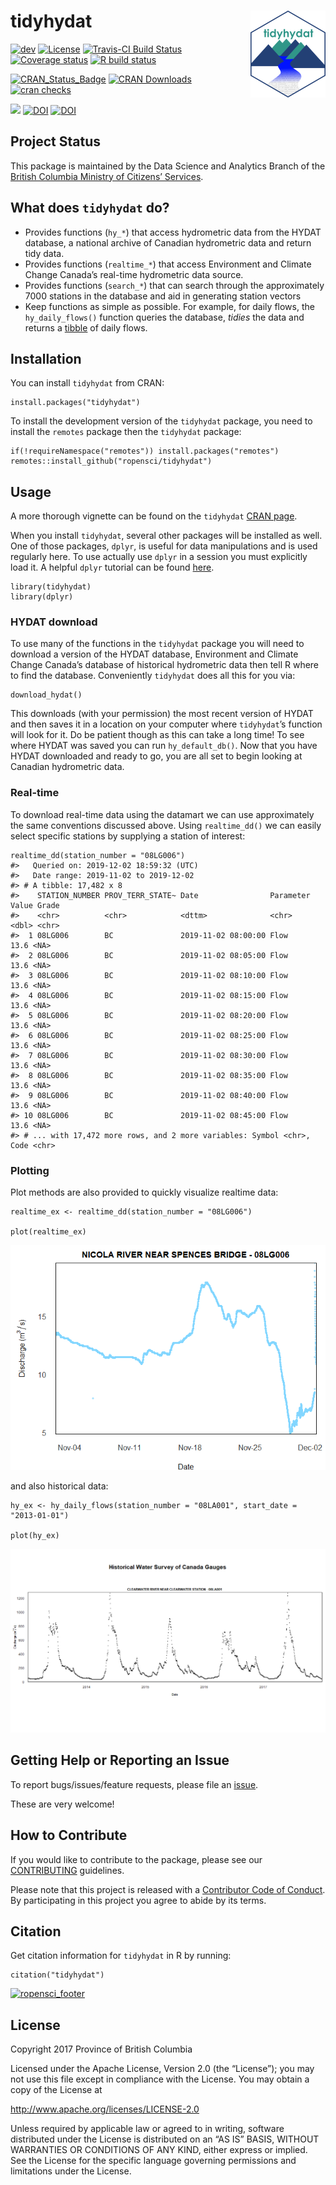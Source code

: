 <!-- README.md is generated from README.Rmd. Please edit that file -->

tidyhydat <img src="man/figures/tidyhydat.png" align="right" />
===============================================================

[![dev](https://assets.bcdevexchange.org/images/badges/delivery.svg)](https://github.com/BCDevExchange/assets/blob/master/README.md)
[![License](https://img.shields.io/badge/License-Apache%202.0-blue.svg)](https://opensource.org/licenses/Apache-2.0)
[![Travis-CI Build
Status](http://travis-ci.org/ropensci/tidyhydat.svg?branch=master)](https://travis-ci.org/ropensci/tidyhydat)
[![Coverage
status](https://codecov.io/gh/ropensci/tidyhydat/branch/master/graph/badge.svg)](https://codecov.io/github/ropensci/tidyhydat?branch=master)
[![R build
status](https://github.com/ropensci/tidyhydat/workflows/R-CMD-check/badge.svg)](https://github.com/ropensci/tidyhydat)

[![CRAN\_Status\_Badge](https://www.r-pkg.org/badges/version/tidyhydat)](https://cran.r-project.org/package=tidyhydat)
[![CRAN
Downloads](https://cranlogs.r-pkg.org/badges/tidyhydat?color=brightgreen)](https://CRAN.R-project.org/package=tidyhydat)
[![cran
checks](https://cranchecks.info/badges/worst/tidyhydat)](https://cran.r-project.org/web/checks/check_results_tidyhydat.html)

[![](http://badges.ropensci.org/152_status.svg)](https://github.com/ropensci/onboarding/issues/152)
[![DOI](http://joss.theoj.org/papers/10.21105/joss.00511/status.svg)](https://doi.org/10.21105/joss.00511)
[![DOI](https://zenodo.org/badge/100978874.svg)](https://zenodo.org/badge/latestdoi/100978874)

Project Status
--------------

This package is maintained by the Data Science and Analytics Branch of
the [British Columbia Ministry of Citizens’
Services](https://www2.gov.bc.ca/gov/content/governments/organizational-structure/ministries-organizations/ministries/citizens-services).

What does `tidyhydat` do?
-------------------------

-   Provides functions (`hy_*`) that access hydrometric data from the
    HYDAT database, a national archive of Canadian hydrometric data and
    return tidy data.
-   Provides functions (`realtime_*`) that access Environment and
    Climate Change Canada’s real-time hydrometric data source.
-   Provides functions (`search_*`) that can search through the
    approximately 7000 stations in the database and aid in generating
    station vectors
-   Keep functions as simple as possible. For example, for daily flows,
    the `hy_daily_flows()` function queries the database, *tidies* the
    data and returns a [tibble](http://tibble.tidyverse.org/) of daily
    flows.

Installation
------------

You can install `tidyhydat` from CRAN:

    install.packages("tidyhydat")

To install the development version of the `tidyhydat` package, you need
to install the `remotes` package then the `tidyhydat` package:

    if(!requireNamespace("remotes")) install.packages("remotes")
    remotes::install_github("ropensci/tidyhydat")

Usage
-----

A more thorough vignette can be found on the `tidyhydat` [CRAN
page](https://cran.r-project.org/package=tidyhydat/vignettes/tidyhydat_an_introduction.html).

When you install `tidyhydat`, several other packages will be installed
as well. One of those packages, `dplyr`, is useful for data
manipulations and is used regularly here. To use actually use `dplyr` in
a session you must explicitly load it. A helpful `dplyr` tutorial can be
found
[here](https://cran.r-project.org/package=dplyr/vignettes/dplyr.html).

    library(tidyhydat)
    library(dplyr)

### HYDAT download

To use many of the functions in the `tidyhydat` package you will need to
download a version of the HYDAT database, Environment and Climate Change
Canada’s database of historical hydrometric data then tell R where to
find the database. Conveniently `tidyhydat` does all this for you via:

    download_hydat()

This downloads (with your permission) the most recent version of HYDAT
and then saves it in a location on your computer where `tidyhydat`’s
function will look for it. Do be patient though as this can take a long
time! To see where HYDAT was saved you can run `hy_default_db()`. Now
that you have HYDAT downloaded and ready to go, you are all set to begin
looking at Canadian hydrometric data.

### Real-time

To download real-time data using the datamart we can use approximately
the same conventions discussed above. Using `realtime_dd()` we can
easily select specific stations by supplying a station of interest:

    realtime_dd(station_number = "08LG006")
    #>   Queried on: 2019-12-02 18:59:32 (UTC)
    #>   Date range: 2019-11-02 to 2019-12-02 
    #> # A tibble: 17,482 x 8
    #>    STATION_NUMBER PROV_TERR_STATE~ Date                Parameter Value Grade
    #>    <chr>          <chr>            <dttm>              <chr>     <dbl> <chr>
    #>  1 08LG006        BC               2019-11-02 08:00:00 Flow       13.6 <NA> 
    #>  2 08LG006        BC               2019-11-02 08:05:00 Flow       13.6 <NA> 
    #>  3 08LG006        BC               2019-11-02 08:10:00 Flow       13.6 <NA> 
    #>  4 08LG006        BC               2019-11-02 08:15:00 Flow       13.6 <NA> 
    #>  5 08LG006        BC               2019-11-02 08:20:00 Flow       13.6 <NA> 
    #>  6 08LG006        BC               2019-11-02 08:25:00 Flow       13.6 <NA> 
    #>  7 08LG006        BC               2019-11-02 08:30:00 Flow       13.6 <NA> 
    #>  8 08LG006        BC               2019-11-02 08:35:00 Flow       13.6 <NA> 
    #>  9 08LG006        BC               2019-11-02 08:40:00 Flow       13.6 <NA> 
    #> 10 08LG006        BC               2019-11-02 08:45:00 Flow       13.6 <NA> 
    #> # ... with 17,472 more rows, and 2 more variables: Symbol <chr>, Code <chr>

### Plotting

Plot methods are also provided to quickly visualize realtime data:

    realtime_ex <- realtime_dd(station_number = "08LG006")

    plot(realtime_ex)

![](man/figures/README-unnamed-chunk-7-1.png)

and also historical data:

    hy_ex <- hy_daily_flows(station_number = "08LA001", start_date = "2013-01-01")

    plot(hy_ex)

![](man/figures/README-unnamed-chunk-8-1.png)

Getting Help or Reporting an Issue
----------------------------------

To report bugs/issues/feature requests, please file an
[issue](https://github.com/ropensci/tidyhydat/issues/).

These are very welcome!

How to Contribute
-----------------

If you would like to contribute to the package, please see our
[CONTRIBUTING](https://github.com/ropensci/tidyhydat/blob/master/CONTRIBUTING.md)
guidelines.

Please note that this project is released with a [Contributor Code of
Conduct](https://github.com/ropensci/tidyhydat/blob/master/CODE_OF_CONDUCT.md).
By participating in this project you agree to abide by its terms.

Citation
--------

Get citation information for `tidyhydat` in R by running:

    citation("tidyhydat")

[![ropensci\_footer](https://ropensci.org/public_images/ropensci_footer.png)](https://ropensci.org)

License
-------

Copyright 2017 Province of British Columbia

Licensed under the Apache License, Version 2.0 (the “License”); you may
not use this file except in compliance with the License. You may obtain
a copy of the License at

<a href="http://www.apache.org/licenses/LICENSE-2.0" class="uri">http://www.apache.org/licenses/LICENSE-2.0</a>

Unless required by applicable law or agreed to in writing, software
distributed under the License is distributed on an “AS IS” BASIS,
WITHOUT WARRANTIES OR CONDITIONS OF ANY KIND, either express or implied.
See the License for the specific language governing permissions and
limitations under the License.
